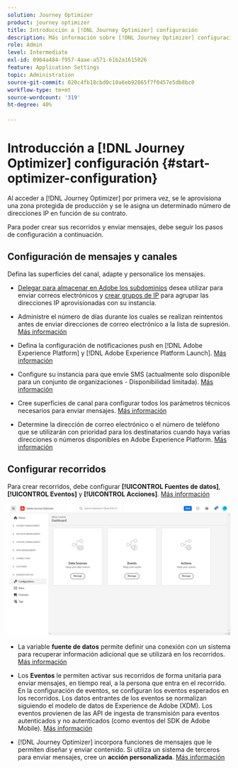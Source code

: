 ```yaml
---
solution: Journey Optimizer
product: journey optimizer
title: Introducción a [!DNL Journey Optimizer] configuración
description: Más información sobre [!DNL Journey Optimizer] configuración
role: Admin
level: Intermediate
exl-id: 0964a484-f957-4aae-a571-61b2a1615026
feature: Application Settings
topic: Administration
source-git-commit: 020c4fb18cbd0c10a6eb92865f7f0457e5db8bc0
workflow-type: tm+mt
source-wordcount: '319'
ht-degree: 40%

---
```



# Introducción a [!DNL Journey Optimizer] configuración {#start-optimizer-configuration}

Al acceder a [!DNL Journey Optimizer] por primera vez, se le aprovisiona una zona protegida de producción y se le asigna un determinado número de direcciones IP en función de su contrato.

Para poder crear sus recorridos y enviar mensajes, debe seguir los pasos de configuración a continuación.

## Configuración de mensajes y canales

Defina las superficies del canal, adapte y personalice los mensajes.

* [Delegar para almacenar en Adobe los subdominios](about-subdomain-delegation.md) desea utilizar para enviar correos electrónicos y [crear grupos de IP](ip-pools.md) para agrupar las direcciones IP aprovisionadas con su instancia.

* Administre el número de días durante los cuales se realizan reintentos antes de enviar direcciones de correo electrónico a la lista de supresión. [Más información](manage-suppression-list.md)

* Defina la configuración de notificaciones push en [!DNL Adobe Experience Platform] y [!DNL Adobe Experience Platform Launch]. [Más información](../push/push-gs.md)

   <!--* Understand the push notification flow. [Learn more](../push/push-gs.md)-->

* Configure su instancia para que envíe SMS (actualmente solo disponible para un conjunto de organizaciones - Disponibilidad limitada). [Más información](../sms/sms-configuration.md)

* Cree superficies de canal para configurar todos los parámetros técnicos necesarios para enviar mensajes. [Más información](channel-surfaces.md)

* Determine la dirección de correo electrónico o el número de teléfono que se utilizarán con prioridad para los destinatarios cuando haya varias direcciones o números disponibles en Adobe Experience Platform. [Más información](primary-email-addresses.md)

## Configurar recorridos

Para crear recorridos, debe configurar **[!UICONTROL Fuentes de datos]**, **[!UICONTROL Eventos]** y **[!UICONTROL Acciones]**. [Más información](about-data-sources-events-actions.md)

![](assets/admin-menu.png)

* La variable **fuente de datos** permite definir una conexión con un sistema para recuperar información adicional que se utilizará en los recorridos. [Más información](../datasource/about-data-sources.md)

* Los **Eventos** le permiten activar sus recorridos de forma unitaria para enviar mensajes, en tiempo real, a la persona que entra en el recorrido. En la configuración de eventos, se configuran los eventos esperados en los recorridos. Los datos entrantes de los eventos se normalizan siguiendo el modelo de datos de Experience de Adobe (XDM). Los eventos provienen de las API de ingesta de transmisión para eventos autenticados y no autenticados (como eventos del SDK de Adobe Mobile). [Más información](../event/about-events.md)

* [!DNL Journey Optimizer] incorpora funciones de mensajes que le permiten diseñar y enviar contenido. Si utiliza un sistema de terceros para enviar mensajes, cree un **acción personalizada**. [Más información](../action/action.md)